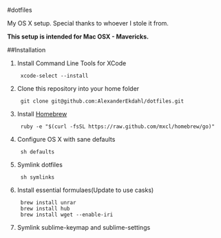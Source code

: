 #dotfiles

My OS X setup. Special thanks to whoever I stole it from.

**This setup is intended for Mac OSX - Mavericks.**

##Installation

1. Install Command Line Tools for XCode

        xcode-select --install

1. Clone this repository into your home folder

        git clone git@github.com:AlexanderEkdahl/dotfiles.git

1. Install [Homebrew](http://mxcl.github.com/homebrew/)

        ruby -e "$(curl -fsSL https://raw.github.com/mxcl/homebrew/go)"

1. Configure OS X with sane defaults

        sh defaults

1. Symlink dotfiles

        sh symlinks

1. Install essential formulaes(Update to use casks)

        brew install unrar
        brew install hub
        brew install wget --enable-iri

1. Symlink sublime-keymap and sublime-settings
